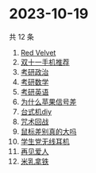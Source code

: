 # 2023-10-19

共 12 条

<!-- BEGIN ZHIHUSEARCH -->
<!-- 最后更新时间 Thu Oct 19 2023 19:09:55 GMT+0800 (China Standard Time) -->
1. [Red Velvet](https://www.zhihu.com/search?q=Red%20Velvet)
1. [双十一手机推荐](https://www.zhihu.com/search?q=双十一手机推荐)
1. [考研政治](https://www.zhihu.com/search?q=考研政治)
1. [考研数学](https://www.zhihu.com/search?q=考研数学)
1. [考研英语](https://www.zhihu.com/search?q=考研英语)
1. [为什么苹果信号差](https://www.zhihu.com/search?q=为什么苹果信号差)
1. [台式机diy](https://www.zhihu.com/search?q=台式机diy)
1. [咒术回战](https://www.zhihu.com/search?q=咒术回战)
1. [鼠标差别真的大吗](https://www.zhihu.com/search?q=鼠标差别真的大吗)
1. [学生党无线耳机](https://www.zhihu.com/search?q=学生党无线耳机)
1. [再见爱人](https://www.zhihu.com/search?q=再见爱人)
1. [米乳拿铁](https://www.zhihu.com/search?q=米乳拿铁)
<!-- END ZHIHUSEARCH -->
